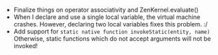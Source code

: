  * Finalize things on operator associativity and ZenKernel.evaluate()
 * When I declare and use a single local variable, the virtual machine crashes.
   However, declaring two local variables fixes this problem. :/
 * Add support for 
   `static native function invokeStatic(entity, name)`
   Otherwise, static functions which do not accept arguments will not be invoked!